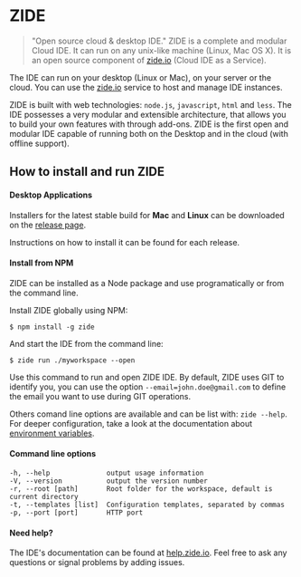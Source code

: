 # ZIDE
> "Open source cloud & desktop IDE."
ZIDE is a complete and modular Cloud IDE. It can run on any unix-like machine (Linux, Mac OS X). It is an open source component of [zide.io](https://www.zide.io) (Cloud IDE as a Service).

The IDE can run on your desktop (Linux or Mac), on your server or the cloud. You can use the [zide.io](https://www.zide.io) service to host and manage IDE instances.

ZIDE is built with web technologies: `node.js`, `javascript`, `html` and `less`. The IDE possesses a very modular and extensible architecture, that allows you to build your own features with through add-ons. ZIDE is the first open and modular IDE capable of running both on the Desktop and in the cloud (with offline support).

## How to install and run ZIDE

#### Desktop Applications

Installers for the latest stable build for **Mac** and **Linux** can be downloaded on the [release page](https://github.com/FriendCode/zide/releases).

Instructions on how to install it can be found for each release.

#### Install from NPM

ZIDE can be installed as a Node package and use programatically or from the command line.

Install ZIDE globally using NPM:
```
$ npm install -g zide
```

And start the IDE from the command line:
```
$ zide run ./myworkspace --open
```

Use this command to run and open ZIDE IDE. By default, ZIDE uses GIT to identify you, you can use the option ```--email=john.doe@gmail.com``` to define the email you want to use during GIT operations.

Others comand line options are available and can be list with: ```zide --help```. For deeper configuration, take a look at the documentation about [environment variables](http://help.zide.io/ide/env.html).

#### Command line options

```
-h, --help              output usage information
-V, --version           output the version number
-r, --root [path]       Root folder for the workspace, default is current directory
-t, --templates [list]  Configuration templates, separated by commas
-p, --port [port]       HTTP port
```

#### Need help?

The IDE's documentation can be found at [help.zide.io](http://help.zide.io). Feel free to ask any questions or signal problems by adding issues.

